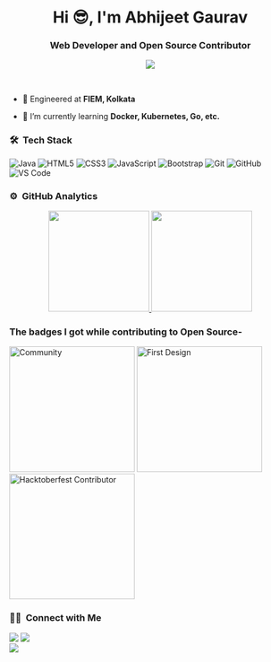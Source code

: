<h1 align="center">Hi 😎, I'm Abhijeet Gaurav</h1>
<h3 align="center">Web Developer and Open Source Contributor</h3>

<!-- Typing SVG by DenverCoder1 - https://github.com/DenverCoder1/readme-typing-svg -->
<p align="center">
<!--   <a href="https://github.com/DenverCoder1/readme-typing-svg"> -->
    <img src="https://readme-typing-svg.herokuapp.com?color=E22FE4&width=380&height=45&lines=Open-Source+Enthusiast;Always+Learning+New+Things;Empowering+Others;Nice+To+Meet+You+...&center=true"></a>

</p>

<br>
	
- 🏫 Engineered at **FIEM, Kolkata**

- 🌱 I’m currently learning **Docker, Kubernetes, Go, etc.**




	
### 🛠 &nbsp;Tech Stack

![Java](https://img.shields.io/badge/-java-f89820?style=for-the-badge&logo=java&logoColor=black)
![HTML5](https://img.shields.io/badge/-HTML5-%23E44D27?style=for-the-badge&logo=html5&logoColor=ffffff)
![CSS3](https://img.shields.io/badge/-CSS3-%231572B6?style=for-the-badge&logo=css3)
![JavaScript](https://img.shields.io/badge/-JavaScript-%23F7DF1C?style=for-the-badge&logo=javascript&logoColor=000000&labelColor=%23F7DF1C&color=%23FFCE5A)
![Bootstrap](https://img.shields.io/badge/-bootstrap-5448C8?style=for-the-badge&logo=bootstrap&logoColor=white)
![Git](https://img.shields.io/badge/-Git-%23F05032?style=for-the-badge&logo=git&logoColor=%23ffffff)
![GitHub](https://img.shields.io/badge/-GitHub-181717?style=for-the-badge&logo=github)
![VS Code](http://img.shields.io/badge/-VS%20Code-007ACC?style=for-the-badge&logo=visual-studio-code&logoColor=ffffff)
<br/>

### ⚙️ &nbsp;GitHub Analytics

<p align="center">
<a href="https://github.com/abhijeetgauravm">
  <img height="180em" src="https://github-readme-stats-eight-theta.vercel.app/api?username=abhijeetgauravm&show_icons=true&theme=algolia&include_all_commits=true&count_private=true"/>
  <img height="180em" src="https://github-readme-stats-eight-theta.vercel.app/api/top-langs/?username=abhijeetgauravm&layout=compact&langs_count=8&theme=algolia"/>	
</a>
</p>

<h3>The badges I got while contributing to Open Source- </h3>
<a href= "https://meshery.layer5.io/user/c9432f12-f9d2-4c99-8704-8b750e42c023?tab=badges"><img width="224px" height="224px" src = "https://badges.layer5.io/assets/badges/community/community.svg" alt = "Community" /></a >
<a href= "https://meshery.layer5.io/user/c9432f12-f9d2-4c99-8704-8b750e42c023?tab=badges"><img width="224px" height="224px" src = "https://badges.layer5.io/assets/badges/first-design/first-design.svg" alt = "First Design" /></a >
<a href= "https://meshery.layer5.io/user/c9432f12-f9d2-4c99-8704-8b750e42c023?tab=badges"><img width="224px" height="224px" src = "https://badges.layer5.io/assets/badges/hacktoberfest-contributor/hacktoberfest-contributor.svg" alt = "Hacktoberfest Contributor" /></a >


### 🤝🏻 &nbsp;Connect with Me

<p>
<a href="https://twitter.com/abhijeetgauravm"><img src="https://img.shields.io/badge/-@abhijeetgauravm-1877F2?style=flat&logo=Twitter&logoColor=white"/></a>
<a href="https://www.linkedin.com/in/abhijeet-gaurav-971b01a4/"><img src="https://img.shields.io/badge/-Abhijeet Gaurav-0077B5?style=flat&logo=Linkedin&logoColor=white"/></a><br>
<a href="mailto:abhijeetdav24aug@gmail.com"><img src="https://img.shields.io/badge/-abhijeetdav24aug@gmail.com-D14836?style=flat&logo=Gmail&logoColor=white"></a><br>
</p>
<!-- <p align="center"><img align="center" src="https://github-readme-streak-stats.herokuapp.com/?user=UtkarshMishra12&" alt="UtkarshMishra12" /></p> -->
